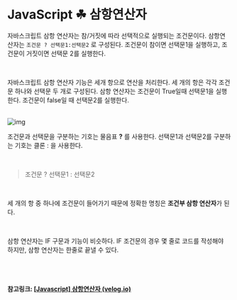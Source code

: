 # JavaScript ☘ 삼항연산자

자바스크립트 삼항 연산자는 참/거짓에 따라 선택적으로 실행되는 조건문이다.
삼항연산자는 `조건문 ? 선택문1:선택문2` 로 구성된다. 조건문이 참이면 선택문1을 실행하고, 조건문이 거짓이면 선택문 2를 실행한다.

<br>

자바스크립트 삼항 연산자 기능은 세개 항으로 연산을 처리한다.
세 개의 항은 각각 조건문 하나와 선택문 두 개로 구성된다.
삼항 연산자는 조건문이 True일때 선택문1을 실행한다. 조건문이 false일 때 선택문2를 실행한다.

<br>![img](https://velog.velcdn.com/images%2Fdaybreak%2Fpost%2F0037ba96-6733-4391-add3-9d7314ec7503%2Fimage.png)

조건문과 선택문을 구분하는 기호는 물음표 **?** 를 사용한다. 선택문1과 선택문2를 구분하는 기호는 클론 : 을 사용한다.

<br>

> 조건문 ? 선택문1 : 선택문2

<br>

세 개의 항 중 하나에 조건문이 들어가기 때문에 정확한 명칭은 **조건부 삼항 연산자**가 된다.

<br>

삼항 연산자는 IF 구문과 기능이 비슷하다. IF 조건문의 경우 몇 줄로 코드를 작성해야 하지만, 삼항 연산자는 한줄로 끝낼 수 있다.

<br>

<br>

#### 참고링크: [[Javascript\] 삼항연산자 (velog.io)](https://velog.io/@daybreak/Javascript-삼항연산자)

<br>